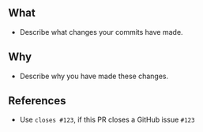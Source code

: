 ## What
* Describe what changes your commits have made.

## Why
* Describe why you have made these changes.

## References
* Use `closes #123`, if this PR closes a GitHub issue `#123`
